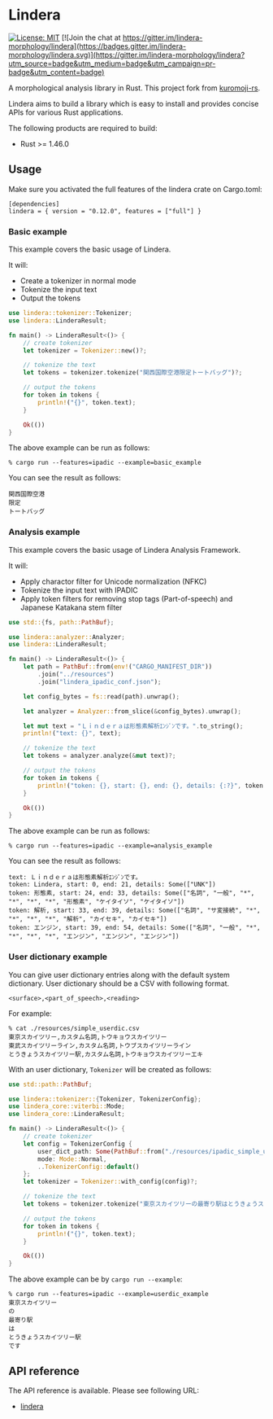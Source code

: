 # Lindera

[![License: MIT](https://img.shields.io/badge/License-MIT-yellow.svg)](https://opensource.org/licenses/MIT) [![Join the chat at https://gitter.im/lindera-morphology/lindera](https://badges.gitter.im/lindera-morphology/lindera.svg)](https://gitter.im/lindera-morphology/lindera?utm_source=badge&utm_medium=badge&utm_campaign=pr-badge&utm_content=badge)

A morphological analysis library in Rust. This project fork from [kuromoji-rs](https://github.com/fulmicoton/kuromoji-rs).

Lindera aims to build a library which is easy to install and provides concise APIs for various Rust applications.

The following products are required to build:

- Rust >= 1.46.0


## Usage

Make sure you activated the full features of the lindera crate on Cargo.toml:

```
[dependencies]
lindera = { version = "0.12.0", features = ["full"] }
```

### Basic example

This example covers the basic usage of Lindera.

It will:
- Create a tokenizer in normal mode
- Tokenize the input text
- Output the tokens

```rust
use lindera::tokenizer::Tokenizer;
use lindera::LinderaResult;

fn main() -> LinderaResult<()> {
    // create tokenizer
    let tokenizer = Tokenizer::new()?;

    // tokenize the text
    let tokens = tokenizer.tokenize("関西国際空港限定トートバッグ")?;

    // output the tokens
    for token in tokens {
        println!("{}", token.text);
    }

    Ok(())
}
```

The above example can be run as follows:

```shell script
% cargo run --features=ipadic --example=basic_example
```

You can see the result as follows:
```text
関西国際空港
限定
トートバッグ
```


### Analysis example

This example covers the basic usage of Lindera Analysis Framework.

It will:
- Apply charactor filter for Unicode normalization (NFKC)
- Tokenize the input text with IPADIC
- Apply token filters for removing stop tags (Part-of-speech) and Japanese Katakana stem filter

```rust
use std::{fs, path::PathBuf};

use lindera::analyzer::Analyzer;
use lindera::LinderaResult;

fn main() -> LinderaResult<()> {
    let path = PathBuf::from(env!("CARGO_MANIFEST_DIR"))
        .join("../resources")
        .join("lindera_ipadic_conf.json");

    let config_bytes = fs::read(path).unwrap();

    let analyzer = Analyzer::from_slice(&config_bytes).unwrap();

    let mut text = "Ｌｉｎｄｅｒａは形態素解析ｴﾝｼﾞﾝです。".to_string();
    println!("text: {}", text);

    // tokenize the text
    let tokens = analyzer.analyze(&mut text)?;

    // output the tokens
    for token in tokens {
        println!("token: {}, start: {}, end: {}, details: {:?}", token.text, token.byte_start, token.byte_end, token.details);
    }

    Ok(())
}
```

The above example can be run as follows:

```shell script
% cargo run --features=ipadic --example=analysis_example
```

You can see the result as follows:
```text
text: Ｌｉｎｄｅｒａは形態素解析ｴﾝｼﾞﾝです。
token: Lindera, start: 0, end: 21, details: Some(["UNK"])
token: 形態素, start: 24, end: 33, details: Some(["名詞", "一般", "*", "*", "*", "*", "形態素", "ケイタイソ", "ケイタイソ"])
token: 解析, start: 33, end: 39, details: Some(["名詞", "サ変接続", "*", "*", "*", "*", "解析", "カイセキ", "カイセキ"])
token: エンジン, start: 39, end: 54, details: Some(["名詞", "一般", "*", "*", "*", "*", "エンジン", "エンジン", "エンジン"])
```



### User dictionary example

You can give user dictionary entries along with the default system dictionary. User dictionary should be a CSV with following format.

```
<surface>,<part_of_speech>,<reading>
```

For example:
```shell
% cat ./resources/simple_userdic.csv
東京スカイツリー,カスタム名詞,トウキョウスカイツリー
東武スカイツリーライン,カスタム名詞,トウブスカイツリーライン
とうきょうスカイツリー駅,カスタム名詞,トウキョウスカイツリーエキ
```

With an user dictionary, `Tokenizer` will be created as follows:
```rust
use std::path::PathBuf;

use lindera::tokenizer::{Tokenizer, TokenizerConfig};
use lindera_core::viterbi::Mode;
use lindera_core::LinderaResult;

fn main() -> LinderaResult<()> {
    // create tokenizer
    let config = TokenizerConfig {
        user_dict_path: Some(PathBuf::from("./resources/ipadic_simple_userdic.csv")),
        mode: Mode::Normal,
        ..TokenizerConfig::default()
    };
    let tokenizer = Tokenizer::with_config(config)?;

    // tokenize the text
    let tokens = tokenizer.tokenize("東京スカイツリーの最寄り駅はとうきょうスカイツリー駅です")?;

    // output the tokens
    for token in tokens {
        println!("{}", token.text);
    }

    Ok(())
}
```

The above example can be by `cargo run --example`:
```shell
% cargo run --features=ipadic --example=userdic_example
東京スカイツリー
の
最寄り駅
は
とうきょうスカイツリー駅
です
```

## API reference

The API reference is available. Please see following URL:
- <a href="https://docs.rs/lindera" target="_blank">lindera</a>
